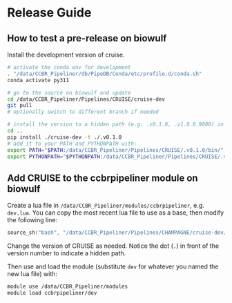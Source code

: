 # Release Guide

## How to test a pre-release on biowulf

Install the development version of cruise.

```sh
# activate the conda env for development
. "/data/CCBR_Pipeliner/db/PipeDB/Conda/etc/profile.d/conda.sh"
conda activate py311

# go to the source on biowulf and update
cd /data/CCBR_Pipeliner/Pipelines/CRUISE/cruise-dev
git pull
# optionally switch to different branch if needed

# install the version to a hidden path (e.g. .v0.1.0, .v1.0.0.9000) in /data/CCBR_Pipeliner/Pipelines/CRUISE
cd ..
pip install ./cruise-dev -t ./.v0.1.0
# add it to your PATH and PYTHONPATH with:
export PATH="$PATH:/data/CCBR_Pipeliner/Pipelines/CRUISE/.v0.1.0/bin/"
export PYTHONPATH="$PYTHONPATH:/data/CCBR_Pipeliner/Pipelines/CRUISE/.v0.1.0/"
```

## Add CRUISE to the ccbrpipeliner module on biowulf

Create a lua file in `/data/CCBR_Pipeliner/modules/ccbrpipeliner`, e.g. `dev.lua`.
You can copy the most recent lua file to use as a base, then modify the following line:

```lua
source_sh("bash", "/data/CCBR_Pipeliner/Pipelines/CHAMPAGNE/cruise-dev/bin/install.sh .v0.1.0")
```

Change the version of CRUISE as needed. Notice the dot (`.`) in front of the version number to indicate a hidden path.

Then use and load the module (substitute `dev` for whatever you named the new lua file) with:

```sh
module use /data/CCBR_Pipeliner/modules
module load ccbrpipeliner/dev
```
